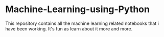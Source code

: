 # Machine-Learning-using-Python
This repository contains all the machine learning related notebooks that i have been working.
It's fun as learn about it more and more.
